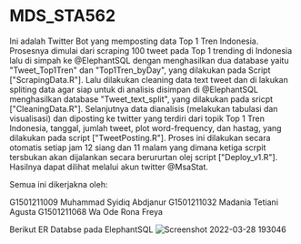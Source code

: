# MDS_STA562
Ini adalah Twitter Bot yang memposting data Top 1 Tren Indonesia. Prosesnya dimulai dari scraping 100 tweet pada Top 1 trending di Indonesia lalu di simpah ke @ElephantSQL dengan menghasilkan dua database yaitu "Tweet_Top1Tren" dan "Top1Tren_byDay", yang dilakukan pada Script ["ScrapingData.R"]. Lalu dilakukan cleaning data text tweet dan di lakukan spliting data agar siap untuk di analisis disimpan di @ElephantSQL menghasilkan database "Tweet_text_split", yang dilakukan pada sricpt ["CleaningData.R"]. Selanjutnya data dianalisis (melakukan tabulasi dan visualisasi) dan diposting ke twitter yang terdiri dari topik Top 1 Tren Indonesia, tanggal, jumlah tweet, plot word-frequency, dan hastag, yang dilakukan pada script ["TweetPosting.R"]. Proses ini dilakukan secara otomatis setiap jam 12 siang dan 11 malam yang dimana ketiga scrpit tersbukan akan dijalankan secara berururtan olej script ["Deploy_v1.R"]. Hasilnya dapat dilihat melalui akun twitter @MsaStat.

Semua ini dikerjakna oleh:

G1501211009 Muhammad Syidiq Abdjanur
G1501211032 Madania Tetiani Agusta
G1501211068 Wa Ode Rona Freya

Berikut ER Databse pada ElephantSQL
![Screenshot 2022-03-28 193046](https://user-images.githubusercontent.com/41407658/160400038-dfe83534-2aee-4646-a0e0-36c02214b649.png)
